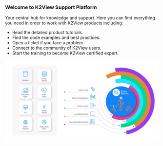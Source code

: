 ### Welcome to K2View Support Platform

Your central hub for knowledge and support. Here you can find everything you need in order to work with K2View products including:

* Read the detailed product tutorials.
* Find the code examples and best practices.
* Open a ticket if you face a problem.
* Connect to the community of K2View users.
* Start the training to become K2View certified expert.



![image](images/Data_integration_delivery.PNG)